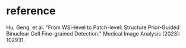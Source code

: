 # reference
Hu, Geng, et al. "From WSI-level to Patch-level: Structure Prior-Guided Binuclear Cell Fine-grained Detection." Medical Image Analysis (2023): 102931.




